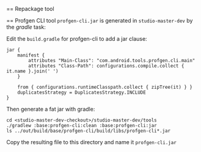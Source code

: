 
== Repackage tool


== Profgen CLI tool
`profgen-cli.jar` is generated in `studio-master-dev` by the _gradle_ task:

Edit the `build.gradle` for profgen-cli to add a jar clause:

```
jar {
    manifest {
        attributes "Main-Class": "com.android.tools.profgen.cli.main"
        attributes "Class-Path": configurations.compile.collect { it.name }.join(' ')
    }

    from { configurations.runtimeClasspath.collect { zipTree(it) } }
    duplicatesStrategy = DuplicatesStrategy.INCLUDE
}
```

Then generate a fat jar with gradle:

```
cd <studio-master-dev-checkout>/studio-master-dev/tools
./gradlew :base:profgen-cli:clean :base:profgen-cli:jar
ls ../out/build/base/profgen-cli/build/libs/profgen-cli*.jar
```

Copy the resulting file to this directory and name it `profgen-cli.jar`